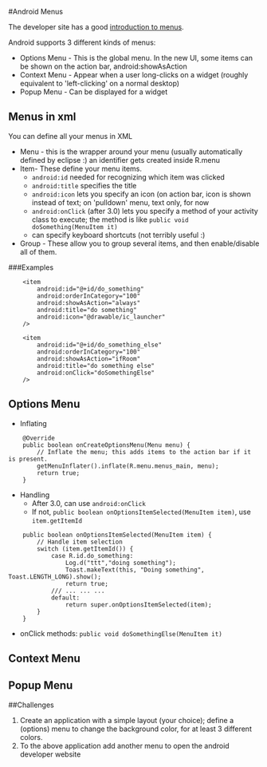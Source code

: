 #Android Menus

The developer site has a good [introduction to menus](http://developer.android.com/guide/topics/ui/menus.html).

Android supports 3 different kinds of menus:
* Options Menu - This is the global menu. In the new UI, some items can be shown on the action bar, android:showAsAction
* Context Menu - Appear when a user long-clicks on a widget (roughly equivalent to 'left-clicking' on a normal desktop)
* Popup Menu - Can be displayed for a widget

## Menus in xml
You can define all your menus in XML
* Menu - this is the wrapper around your menu (usually automatically defined by eclipse :) an identifier gets created inside R.menu
* Item- These define your menu items.
	* `android:id` needed for recognizing which item was clicked
	* `android:title` specifies the title
	* `android:icon` lets you specify an icon (on action bar, icon is shown instead of text; on 'pulldown' menu, text only, for now
	* `android:onClick` (after 3.0) lets you specify a method of your activity class to execute; the method is like `public void doSomething(MenuItem it)` 
	* can specify keyboard shortcuts (not terribly useful :)
* Group - These allow you to group several items, and then enable/disable all of them.

###Examples
```
    <item
        android:id="@+id/do_something"
        android:orderInCategory="100"
        android:showAsAction="always"
        android:title="do something"
        android:icon="@drawable/ic_launcher"
    />
    
    <item
        android:id="@+id/do_something_else"
        android:orderInCategory="100"
        android:showAsAction="ifRoom"
        android:title="do something else"
        android:onClick="doSomethingElse"
    />
```

## Options Menu
* Inflating
```
	@Override
	public boolean onCreateOptionsMenu(Menu menu) {
		// Inflate the menu; this adds items to the action bar if it is present.
		getMenuInflater().inflate(R.menu.menus_main, menu);
		return true;
	}
```
* Handling
	* After 3.0, can use `android:onClick`
	* If not, `public boolean onOptionsItemSelected(MenuItem item)`, use `item.getItemId`
```
	public boolean onOptionsItemSelected(MenuItem item) {
	    // Handle item selection
	    switch (item.getItemId()) {
	        case R.id.do_something:
	    		Log.d("ttt","doing something");
	    		Toast.makeText(this, "Doing something", Toast.LENGTH_LONG).show();	        	
	            return true;
	        /// ... ... ...
	        default:
	            return super.onOptionsItemSelected(item);
	    }
	}		
```
* onClick methods: `public void doSomethingElse(MenuItem it)`
	


## Context Menu

## Popup Menu

##Challenges
1. Create an application with a simple layout (your choice); define a (options) menu to change the background color, for at least 3 different colors.
2. To the above application add another menu to open the android developer website

